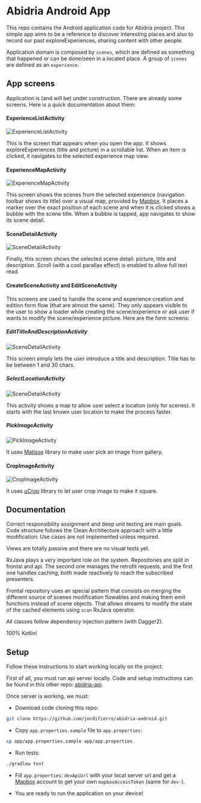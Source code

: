 # Abidria Android App
This repo contains the Android application
code for Abidria project.
This simple app aims to be a reference
to discover interesting places
and also to record our past exploreExperiences,
sharing content with other people.

Application domain is composed by `scenes`,
which are defined as something that happened
or can be done/seen in a located place.
A group of `scenes` are defined as an `experience`.

## App screens

Application is (and will be) under construction.
There are already some screens.
Here is a quick documentation about them:

#### ExperienceListActivity
![ExperienceListActivity](https://s3-eu-west-1.amazonaws.com/abidria/static/experience-list-screenshot.jpg)

This is the screen that appears when you open the app.
It shows exploreExperiences (title and picture) in a scrollable list.
When an item is clicked,
it navigates to the selected experience map view.


#### ExperienceMapActivity
![ExperienceMapActivity](https://s3-eu-west-1.amazonaws.com/abidria/static/experience-map-screenshot.jpg)

This screen shows the scenes from the selected experience
(navigation toolbar shows its title)
over a visual map, provided by [Mapbox](https://www.mapbox.com/).
It places a marker over the exact position of each scene
and when it is clicked shows a bubble with the scene title.
When a bubble is tapped, app navigates to show its scene detail.

#### SceneDetailActivity
![SceneDetailActivity](https://s3-eu-west-1.amazonaws.com/abidria/static/scene-detail-screenshot.jpg)

Finally, this screen shows the selected scene detail:
picture, title and description.
Scroll (with a cool parallax effect) is enabled
to allow full text read.

#### CreateSceneActivity and EditSceneActivity

This screens are used to handle the scene and experience creation and edition form flow
(that are almost the same).
They only appears visible to the user to show a loader while creating the scene/experience
or ask user if wants to modify the scene/experience picture.
Here are the form screens:

##### EditTitleAndDescriptionActivity
![SceneDetailActivity](https://s3-eu-west-1.amazonaws.com/abidria/static/edit-title-and-description-screenshot.jpg)

This screen simply lets the user introduce a title and description.
Title has to be between 1 and 30 chars.

##### SelectLocationActivity
![SceneDetailActivity](https://s3-eu-west-1.amazonaws.com/abidria/static/select-location-screenshot.jpg)

This activity shows a map to allow user select a location (only for scenes).
It starts with the last known user location to make the process faster.

##### PickImageActivity
![PickImageActivity](https://raw.githubusercontent.com/zhihu/Matisse/master/image/screenshot_zhihu.png)

It uses [Matisse](https://github.com/zhihu/Matisse) library to make
user pick an image from gallery.

#### CropImageActivity
![CropImageActivity](https://lh3.googleusercontent.com/1AaLxbfgADNljb4626mYYydeVSrpe1rGX04v25SRbDMPc2yO0O0fpLY2Wxz4TRva4Q=h900)

It uses [uCrop](https://github.com/Yalantis/uCrop) library to let
user crop image to make it square.


## Documentation

Correct responsibility assignment and deep unit testing are main goals.
Code structure follows the Clean Architecture approach
with a little modification:
Use cases are not implemented unless required.

Views are totally passive
and there are no visual tests yet.

RxJava plays a very important role on the system.
Repositories are split in frontal and api.
The second one manages the retrofit requests,
and the first one handles caching,
both made reactively to reach the subscribed presenters.

Frontal repository uses an special pattern that consists on
merging the different source of scenes modification flowables
and making them emit functions instead of scene objects.
That allows streams to modify the state of the cached
elements using `scan` RxJava operator.

All classes follow dependency injection pattern (with Dagger2).

100% Kotlin!

## Setup

Follow these instructions to start working locally on the project:

First of all, you must run api server locally.
Code and setup instructions can be found in this other repo:
[abidria-api](https://github.com/jordifierro/abidria-api).

Once server is working, we must:

* Download code cloning this repo:
```bash
git clone https://github.com/jordifierro/abidria-android.git
```
* Copy `app.properties.sample` file to `app.properties`:
```bash
cp app/app.properties.sample app/app.properties
```
* Run tests:
```bash
./gradlew test
```
* Fill `app.properties`: `devApiUrl` with your local server url
and get a [Mapbox](https://www.mapbox.com/) account
to get your own `mapboxAccessToken` (same for `dev-`).

* You are ready to run the application on your device!
